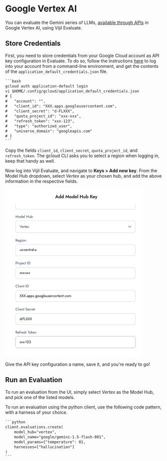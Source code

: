 # Google Vertex AI

You can evaluate the Gemini series of LLMs, [available through APIs](https://cloud.google.com/vertex-ai/generative-ai/docs/model-reference/inference) in Google Vertex AI, using Vijil Evaluate.


## Store Credentials

First, you need to store credentials from your Google Cloud account as API key configuration in Evaluate. To do so, follow the instructions [here](https://cloud.google.com/docs/authentication/application-default-credentials) to log into your account from a command-line environment, and get the contents of the `application_default_credentials.json` file.

````{tab} Bash
```bash
gcloud auth application-default login
vi $HOME/.config/gcloud/application_default_credentials.json
# {
#   "account": "",
#   "client_id": "XXX.apps.googleusercontent.com",
#   "client_secret": "d-FLXXX",
#   "quota_project_id": "xxx-xxx",
#   "refresh_token": "xxx-123",
#   "type": "authorized_user",
#   "universe_domain": "googleapis.com"
# }
```
````

Copy the fields `client_id`, `client_secret`, `quota_project_id`, and `refresh_token`. The gcloud CLI asks you to select a region when logging in, keep that handy as well.

Now log into Vijil Evaluate, and navigate to **Keys > Add new key**. From the Model Hub dropdown, select *Vertex* as your chosen hub, and add the above information in the respective fields.

![Vertex Hub Config](../_static/image-vertex.png)

Give the API key configuration a name, save it, and you're ready to go!

## Run an Evaluation

To run an evaluation from the UI, simply select *Vertex* as the Model Hub, and pick one of the listed models.

To run an evaluation using the python client, use the following code pattern, with a harness of your choice.

````{tab} Python
```python
client.evaluations.create(
    model_hub="vertex",
    model_name="google/gemini-1.5-flash-001",
    model_params={"temperature": 0},
    harnesses=["hallucination"]
)
```
````
